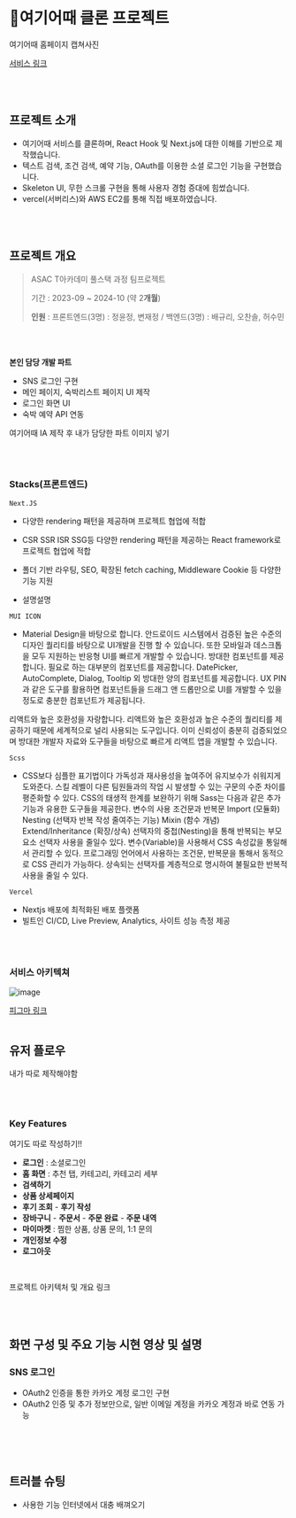 # 🏨여기어때 클론 프로젝트
 

여기어때 홈페이지 캡쳐사진

[서비스 링크](https://epicktrees.net/)

<br>
<br>

## 프로젝트 소개

- 여기어때 서비스를 클론하며, React Hook 및 Next.js에 대한 이해를 기반으로 제작했습니다. 
- 텍스트 검색, 조건 검색, 예약 기능, OAuth를 이용한 소셜 로그인 기능을 구현했습니다.
- Skeleton UI, 무한 스크롤 구현을 통해 사용자 경험 증대에 힘썼습니다.
- vercel(서버리스)와 AWS EC2를 통해 직접 배포하였습니다.



<br>
<br>

## 프로젝트 개요
> ASAC T아카데미 풀스택 과정 팀프로젝트
> 
> 기간 : 2023-09 ~ 2024-10 (약 2**개월**)
> 
> 
>
> **인원** : 프론트엔드(3명) : 정윤정, 변재정 / 백엔드(3명) : 배규리, 오찬솔, 허수민



<br>
<br>

**본인 담당 개발 파트**
- SNS 로그인 구현
- 메인 페이지, 숙박리스트 페이지 UI 제작
- 로그인 화면 UI
- 숙박 예약 API 연동



여기어때 IA 제작 후 내가 담당한 파트 이미지 넣기





<br>
<br>


### Stacks(프론트엔드)
`Next.JS`

- 다양한 rendering 패턴을 제공하며 프로젝트 협업에 적합
- CSR SSR ISR SSG등 다양한 rendering 패턴을 제공하는 React framework로 프로젝트 협업에 적합
- 폴더 기반 라우팅, SEO, 확장된 fetch caching, Middleware Cookie 등 다양한 기능 지원





- 설명설명



 `MUI ICON`

 - Material Design을 바탕으로 합니다.
안드로이드 시스템에서 검증된 높은 수준의 디자인 퀄리티를 바탕으로 UI개발을 진행 할 수 있습니다. 또한 모바일과 데스크톱을 모두 지원하는 반응형 UI를 빠르게 개발할 수 있습니다.
방대한 컴포넌트를 제공합니다.
필요로 하는 대부분의 컴포넌트를 제공합니다. DatePicker, AutoComplete, Dialog, Tooltip 외 방대한 양의 컴포넌트를 제공합니다. UX PIN과 같은 도구를 활용하면 컴포넌트들을 드래그 앤 드롭만으로 UI를 개발할 수 있을 정도로 충분한 컴포넌트가 제공됩니다.

리액트와 높은 호환성을 자랑합니다.
리액트와 높은 호환성과 높은 수준의 퀄리티를 제공하기 때문에 세계적으로 널리 사용되는 도구입니다. 이미 신뢰성이 충분히 검증되었으며 방대한 개발자 자료와 도구들을 바탕으로 빠르게 리액트 앱을 개발할 수 있습니다.


 `Scss`
 
- CSS보다 심플한 표기법이다
가독성과 재사용성을 높여주어 유지보수가 쉬워지게 도와준다.
스킬 레벨이 다른 팀원들과의 작업 시 발생할 수 있는 구문의 수준 차이를 평준화할 수 있다.
CSS의 태생적 한계를 보완하기 위해 Sass는 다음과 같은 추가 기능과 유용한 도구들을 제공한다.
변수의 사용
조건문과 반복문
Import (모듈화)
Nesting (선택자 반복 작성 줄여주는 기능)
Mixin (함수 개념)
Extend/Inheritance (확장/상속)
선택자의 중첩(Nesting)을 통해 반복되는 부모요소 선택자 사용을 줄일수 있다.
변수(Variable)을 사용해서 CSS 속성값을 통일해서 관리할 수 있다.
프로그래밍 언어에서 사용하는 조건문, 반복문을 통해서 동적으로 CSS 관리가 가능하다.
상속되는 선택자를 계층적으로 명시하여 불필요한 반복적 사용을 줄일 수 있다.

 
 `Vercel`
 
- Nextjs 배포에 최적화된 배포 플랫폼
- 빌트인 CI/CD, Live Preview, Analytics, 사이트 성능 측정 제공


 



<br>
<br>

### 서비스 아키텍쳐
![image](https://github.com/BoubleJ/epiktrees-bestchoice/assets/122145341/b99aad87-f609-4abf-8555-1c4746f49a7e)




[피그마 링크](https://www.figma.com/file/FVqAmv3JJEKCCGRtvev61S/%EC%97%AC%EA%B8%B0%EC%96%B4%EB%95%8C-%ED%81%B4%EB%A1%A0-%ED%94%84%EB%A1%9C%EC%A0%9D%ED%8A%B8?type=design&node-id=0-1&mode=design&t=53TKMhGvXomUF7vh-0)
<br>
<br>





## 유저 플로우

내가 따로 제작해야함




<br>
<br>

### Key Features

여기도 따로 작성하기!!

- **로그인** : 소셜로그인
- **홈 화면** : 추천 탭, 카테고리, 카테고리 세부
- **검색하기**
- **상품 상세페이지**
- **후기 조회** - **후기 작성**
- **장바구니** - **주문서** - **주문 완료** - **주문 내역**
- **마이마켓** : 찜한 상품, 상품 문의, 1:1 문의
- **개인정보 수정**
- **로그아웃**
  
<br>

프로젝트 아키텍처 및 개요 링크








<br>
<br>


## 화면 구성 및 주요 기능 시현 영상 및 설명



### SNS 로그인 
- OAuth2 인증을 통한 카카오 계정 로그인 구현
- OAuth2 인증 및 추가 정보만으로, 일반 이메일 계정을 카카오 계정과 바로 연동 가능





<br>
<br>
<br>



## 트러블 슈팅
- 사용한 기능 인터넷에서 대충 배껴오기



